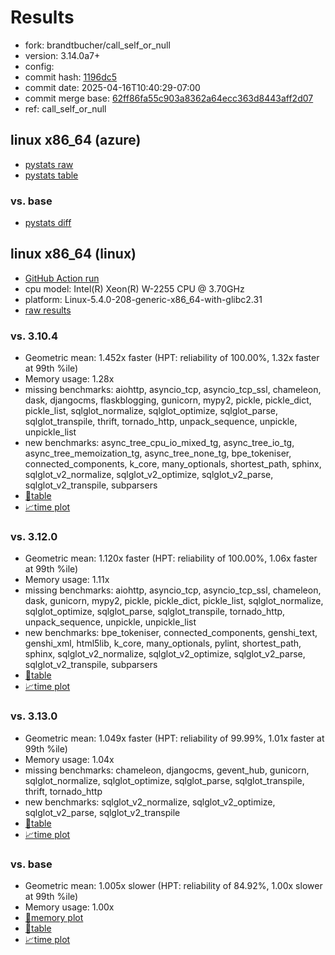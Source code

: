 # Results

- fork: brandtbucher/call_self_or_null
- version: 3.14.0a7+
- config: 
- commit hash: [1196dc5](https://github.com/brandtbucher/cpython/commit/1196dc5)
- commit date: 2025-04-16T10:40:29-07:00
- commit merge base: [62ff86fa55c903a8362a64ecc363d8443aff2d07](https://github.com/python/cpython/commit/62ff86fa55c903a8362a64ecc363d8443aff2d07)
- ref: call_self_or_null

## linux x86_64 (azure)

- [pystats raw](bm-20250416-azure-x86_64-brandtbucher-call_self_or_null-3.14.0a7%2B-1196dc5-pystats.json)
- [pystats table](bm-20250416-azure-x86_64-brandtbucher-call_self_or_null-3.14.0a7%2B-1196dc5-pystats.md)

### vs. base

- [pystats diff](bm-20250416-azure-x86_64-brandtbucher-call_self_or_null-3.14.0a7%2B-1196dc5-pystats-vs-base.md)

## linux x86_64 (linux)

- [GitHub Action run](https://github.com/faster-cpython/benchmarking/actions/runs/14499026326)
- cpu model: Intel(R) Xeon(R) W-2255 CPU @ 3.70GHz
- platform: Linux-5.4.0-208-generic-x86_64-with-glibc2.31
- [raw results](bm-20250416-linux-x86_64-brandtbucher-call_self_or_null-3.14.0a7%2B-1196dc5.json)

### vs. 3.10.4

- Geometric mean: 1.452x faster (HPT: reliability of 100.00%, 1.32x faster at 99th %ile)
- Memory usage: 1.28x
- missing benchmarks: aiohttp, asyncio_tcp, asyncio_tcp_ssl, chameleon, dask, djangocms, flaskblogging, gunicorn, mypy2, pickle, pickle_dict, pickle_list, sqlglot_normalize, sqlglot_optimize, sqlglot_parse, sqlglot_transpile, thrift, tornado_http, unpack_sequence, unpickle, unpickle_list
- new benchmarks: async_tree_cpu_io_mixed_tg, async_tree_io_tg, async_tree_memoization_tg, async_tree_none_tg, bpe_tokeniser, connected_components, k_core, many_optionals, shortest_path, sphinx, sqlglot_v2_normalize, sqlglot_v2_optimize, sqlglot_v2_parse, sqlglot_v2_transpile, subparsers
- [📄table](bm-20250416-linux-x86_64-brandtbucher-call_self_or_null-3.14.0a7%2B-1196dc5-vs-3.10.4.md)
- [📈time plot](bm-20250416-linux-x86_64-brandtbucher-call_self_or_null-3.14.0a7%2B-1196dc5-vs-3.10.4.svg)

### vs. 3.12.0

- Geometric mean: 1.120x faster (HPT: reliability of 100.00%, 1.06x faster at 99th %ile)
- Memory usage: 1.11x
- missing benchmarks: aiohttp, asyncio_tcp, asyncio_tcp_ssl, chameleon, dask, gunicorn, mypy2, pickle, pickle_dict, pickle_list, sqlglot_normalize, sqlglot_optimize, sqlglot_parse, sqlglot_transpile, tornado_http, unpack_sequence, unpickle, unpickle_list
- new benchmarks: bpe_tokeniser, connected_components, genshi_text, genshi_xml, html5lib, k_core, many_optionals, pylint, shortest_path, sphinx, sqlglot_v2_normalize, sqlglot_v2_optimize, sqlglot_v2_parse, sqlglot_v2_transpile, subparsers
- [📄table](bm-20250416-linux-x86_64-brandtbucher-call_self_or_null-3.14.0a7%2B-1196dc5-vs-3.12.0.md)
- [📈time plot](bm-20250416-linux-x86_64-brandtbucher-call_self_or_null-3.14.0a7%2B-1196dc5-vs-3.12.0.svg)

### vs. 3.13.0

- Geometric mean: 1.049x faster (HPT: reliability of 99.99%, 1.01x faster at 99th %ile)
- Memory usage: 1.04x
- missing benchmarks: chameleon, djangocms, gevent_hub, gunicorn, sqlglot_normalize, sqlglot_optimize, sqlglot_parse, sqlglot_transpile, thrift, tornado_http
- new benchmarks: sqlglot_v2_normalize, sqlglot_v2_optimize, sqlglot_v2_parse, sqlglot_v2_transpile
- [📄table](bm-20250416-linux-x86_64-brandtbucher-call_self_or_null-3.14.0a7%2B-1196dc5-vs-3.13.0.md)
- [📈time plot](bm-20250416-linux-x86_64-brandtbucher-call_self_or_null-3.14.0a7%2B-1196dc5-vs-3.13.0.svg)

### vs. base

- Geometric mean: 1.005x slower (HPT: reliability of 84.92%, 1.00x slower at 99th %ile)
- Memory usage: 1.00x
- [🧠memory plot](bm-20250416-linux-x86_64-brandtbucher-call_self_or_null-3.14.0a7%2B-1196dc5-vs-base-mem.svg)
- [📄table](bm-20250416-linux-x86_64-brandtbucher-call_self_or_null-3.14.0a7%2B-1196dc5-vs-base.md)
- [📈time plot](bm-20250416-linux-x86_64-brandtbucher-call_self_or_null-3.14.0a7%2B-1196dc5-vs-base.svg)

